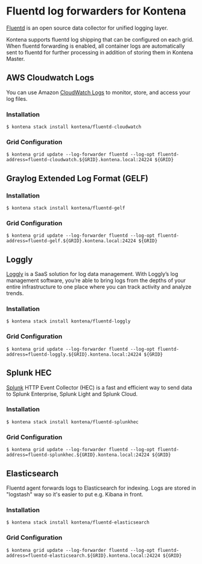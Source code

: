 # Fluentd log forwarders for Kontena

[Fluentd](http://www.fluentd.org/) is an open source data collector for unified logging layer.

Kontena supports fluentd log shipping that can be configured on each grid. When fluentd forwarding is enabled, all container logs are automatically sent to fluentd for further processing in addition of storing them in Kontena Master.

## AWS Cloudwatch Logs

You can use Amazon [CloudWatch Logs](http://docs.aws.amazon.com/AmazonCloudWatch/latest/logs/WhatIsCloudWatchLogs.html) to monitor, store, and access your log files.

### Installation

```
$ kontena stack install kontena/fluentd-cloudwatch
```

### Grid Configuration

```
$ kontena grid update --log-forwarder fluentd --log-opt fluentd-address=fluentd-cloudwatch.${GRID}.kontena.local:24224 ${GRID}
```

## Graylog Extended Log Format (GELF)

### Installation

```
$ kontena stack install kontena/fluentd-gelf
```

### Grid Configuration

```
$ kontena grid update --log-forwarder fluentd --log-opt fluentd-address=fluentd-gelf.${GRID}.kontena.local:24224 ${GRID}
```

## Loggly

[Loggly](https://www.loggly.com/) is a SaaS solution for log data management. With Loggly’s log management software, you’re able to bring logs from the depths of your entire infrastructure to one place where you can track activity and analyze trends.

### Installation

```
$ kontena stack install kontena/fluentd-loggly
```

### Grid Configuration

```
$ kontena grid update --log-forwarder fluentd --log-opt fluentd-address=fluentd-loggly.${GRID}.kontena.local:24224 ${GRID}
```

## Splunk HEC

[Splunk](https://www.splunk.com/) HTTP Event Collector (HEC) is a fast and efficient way to send data to Splunk Enterprise, Splunk Light and Splunk Cloud.

### Installation

```
$ kontena stack install kontena/fluentd-splunkhec
```

### Grid Configuration

```
$ kontena grid update --log-forwarder fluentd --log-opt fluentd-address=fluentd-splunkhec.${GRID}.kontena.local:24224 ${GRID}
```

## Elasticsearch

Fluentd agent forwards logs to Elasticsearch for indexing. Logs are stored in "logstash" way so it's easier to put e.g. Kibana in front.

### Installation

```
$ kontena stack install kontena/fluentd-elasticsearch
```

### Grid Configuration

```
$ kontena grid update --log-forwarder fluentd --log-opt fluentd-address=fluentd-elasticsearch.${GRID}.kontena.local:24224 ${GRID}
```
